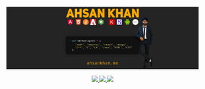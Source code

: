 [![bg][banner]][website]

<p id="socialIcons" align="center">
    <a href="https://www.linkedin.com/in/efe-eryildiz-44962715b/" alt="LinkedIn">
        <img src="https://img.shields.io/badge/-LinkedIn-blue?style=flat-square&logo=linkedin" />
    </a>
    <a href="" alt="HackerRank">
        <img src="https://img.shields.io/badge/-HackerRank-3a424f?style=flat-square&logo=hackerrank" />
    </a>
    <a href="" alt="StackOverflow">
        <img src="https://img.shields.io/badge/-StackOverflow-FE7A16?style=flat-square&logo=stack-overflow&logoColor=white" />
    </a>
</p>

[banner]: https://raw.githubusercontent.com/ahsankhan26/ahsankhan26/master/banner.jpg
[website]: h
[github]: https://github.com/EfeEryildiz
[linkedin]: https://www.linkedin.com/in/efe-eryildiz-44962715b/
